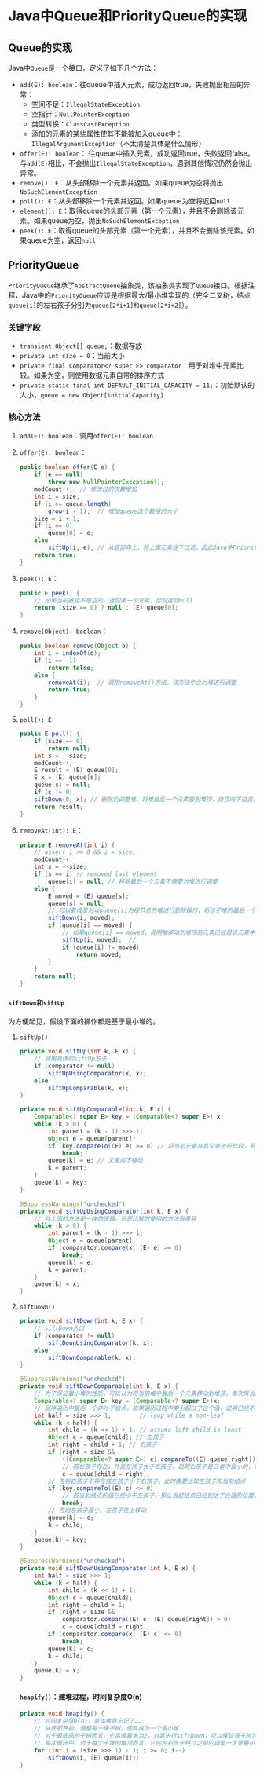# Java中Queue和PriorityQueue的实现

## Queue的实现

Java中`Queue`是一个接口，定义了如下几个方法：

- `add(E): boolean`：往queue中插入元素，成功返回true，失败抛出相应的异常：
  - 空间不足：`IllegalStateException`
  - 空指针：`NullPointerException`
  - 类型转换：`ClassCastException`
  - 添加的元素的某些属性使其不能被加入queue中：`IllegalArgumentException`（不太清楚具体是什么情形）
- `offer(E): boolean`： 往queue中插入元素，成功返回true，失败返回false。与`add(E)`相比，不会抛出`IllegalStateException`，遇到其他情况仍然会抛出异常。
- `remove(): E`：从头部移除一个元素并返回。如果queue为空将抛出`NoSuchElementException`
- `poll(): E`：从头部移除一个元素并返回。如果queue为空将返回`null`
- `element(): E`：取得queue的头部元素（第一个元素），并且不会删除该元素。如果queue为空，抛出`NoSuchElementException`
- `peek(): E`：取得queue的头部元素（第一个元素），并且不会删除该元素。如果queue为空，返回`null`

## PriorityQueue

`PriorityQueue`继承了`AbstractQueue`抽象类，该抽象类实现了`Queue`接口。根据注释，Java中的`PriorityQueue`应该是根据最大/最小堆实现的（完全二叉树，结点`queue[i]`的左右孩子分别为`queue[2*i+1]和queue[2*i+2]`）。

### 关键字段

- `transient Object[] queue;`：数据存放
- `private int size = 0`：当前大小
- `private final Comparator<? super E> comparator`：用于对堆中元素比较。如果为空，则使用数据元素自带的排序方式
- `private static final int DEFAULT_INITIAL_CAPACITY = 11;`：初始默认的大小，`queue = new Object[initialCapacity]`

### 核心方法

1. `add(E): boolean`：调用`offer(E): boolean`

2. `offer(E): boolean`：

   ```java
   public boolean offer(E e) {
       if (e == null)
           throw new NullPointerException();
       modCount++;  // 修改过的次数增加
       int i = size;
       if (i >= queue.length)
           grow(i + 1);  // 增加queue这个数组的大小
       size = i + 1;
       if (i == 0)
           queue[0] = e;
       else
           siftUp(i, e); // 从底部向上，将上面元素往下过滤。因此Java中PriorityQueue的插入应该不是O(1)的，而是O(logn)
       return true;
   }
   ```

3. `peek(): E`：

   ```java
   public E peek() {
       // 如果当前数组不是空的，返回第一个元素，否则返回null
       return (size == 0) ? null : (E) queue[0];
   }
   ```

4. `remove(Object): boolean`：

   ```java
   public boolean remove(Object o) {
       int i = indexOf(o);
       if (i == -1)
           return false;
       else {
           removeAt(i);  // 调用removeAt()方法，该方法中会对堆进行调整
           return true;
       }
   }
   ```

5. `poll(): E`

   ```java
   public E poll() {
       if (size == 0)
           return null;
       int s = --size;
       modCount++;
       E result = (E) queue[0];
       E x = (E) queue[s];
       queue[s] = null;
       if (s != 0)
       siftDown(0, x); // 删除后调整堆，将堆最后一个元素放到堆顶，自顶向下过滤，将较小/较大的元素往上移动
       return result;
   }
   ```

6. `removeAt(int): E`：

   ```java
   private E removeAt(int i) {
       // assert i >= 0 && i < size;
       modCount++;
       int s = --size;
       if (s == i) // removed last element
           queue[i] = null; // 移除最后一个元素不需要对堆进行调整
       else {
           E moved = (E) queue[s];
           queue[s] = null;
           // 可以看成是对以queue[i]为根节点的堆进行删除操作，将该子堆的最后一个元素移动到堆顶向下过滤
           siftDown(i, moved);  
           if (queue[i] == moved) {
               // 如果queue[i] == moved，说明被移动到堆顶的元素已经是该元素中最小/最大的，此时从该位置进行向上过滤，保持堆的性质
               siftUp(i, moved);  // 
               if (queue[i] != moved)
                   return moved;
           }
       }
       return null;
   }
   ```

#### `siftDown`和`siftUp`

为方便起见，假设下面的操作都是基于最小堆的。

1. `siftUp()`

   ```java
   private void siftUp(int k, E x) {
       // 调用具体的siftUp方法
       if (comparator != null)
           siftUpUsingComparator(k, x);
       else
           siftUpComparable(k, x);
   }
   
   private void siftUpComparable(int k, E x) {
       Comparable<? super E> key = (Comparable<? super E>) x;
       while (k > 0) {
           int parent = (k - 1) >>> 1;
           Object e = queue[parent]; 
           if (key.compareTo((E) e) >= 0) // 将当前元素与其父亲进行比较，若结果<0，则将该元素往上移动，否则该元素已经找到了合适的位置，堆调整完毕
               break;
           queue[k] = e; // 父亲向下移动
           k = parent;
       }
       queue[k] = key;
   }
   
   @SuppressWarnings("unchecked")
   private void siftUpUsingComparator(int k, E x) {
       // 与上面的方法是一样的逻辑，只是比较时使用的方法有差异
       while (k > 0) {
           int parent = (k - 1) >>> 1;
           Object e = queue[parent];
           if (comparator.compare(x, (E) e) >= 0)
               break;
           queue[k] = e;
           k = parent;
       }
       queue[k] = x;
   }
   ```

2. `siftDown()`

   ```java
   private void siftDown(int k, E x) {
       // siftDown入口
       if (comparator != null)
           siftDownUsingComparator(k, x);
       else
           siftDownComparable(k, x);
   }
   
   @SuppressWarnings("unchecked")
   private void siftDownComparable(int k, E x) {
       // 为了保证最小堆的性质，可以认为将当前堆中最后一个元素移动到堆顶，每次将当前结点及其左右孩子中最小的元素放在当前位置，从而保证最小堆的性质得到满足。
       Comparable<? super E> key = (Comparable<? super E>)x;
       // 层序遍历中最后一个非叶子结点，如果遍历过程中索引超过了这个值，说明已经不需要再继续循环进行调整了
       int half = size >>> 1;        // loop while a non-leaf
       while (k < half) {
           int child = (k << 1) + 1; // assume left child is least
           Object c = queue[child]; // 左孩子
           int right = child + 1; // 右孩子
           if (right < size &&
               ((Comparable<? super E>) c).compareTo((E) queue[right]) > 0)
               // 若右孩子存在，并且左孩子大于右孩子，说明右孩子是三者中最小的，将右孩子往上移动
               c = queue[child = right];
           // 否则右孩子不存在或左孩子小于右孩子。此时需要比较左孩子和当前结点
           if (key.compareTo((E) c) <= 0)
               // 若当前结点的值已经小于左孩子，那么当前结点已经到达了合适的位置，堆重新调整到满足最小堆的状态，退出循环
               break;
           // 否则左孩子最小，左孩子往上移动
           queue[k] = c;
           k = child;
       }
       queue[k] = key;
   }
   
   @SuppressWarnings("unchecked")
   private void siftDownUsingComparator(int k, E x) {
       int half = size >>> 1;
       while (k < half) {
           int child = (k << 1) + 1;
           Object c = queue[child];
           int right = child + 1;
           if (right < size &&
               comparator.compare((E) c, (E) queue[right]) > 0)
               c = queue[child = right];
           if (comparator.compare(x, (E) c) <= 0)
               break;
           queue[k] = c;
           k = child;
       }
       queue[k] = x;
   }
   ```

   #### `heapify()`：建堆过程，时间复杂度O(n)

   ```java
   private void heapify() {
       // 时间复杂度O(n)，具体推导忘记了……
       // 从底部开始，调整每一棵子树，使其成为一个最小堆
       // 对于最底部的子树而言，它高度最多为2，对其进行siftDown，可以保证该子树为最小堆
       // 每次循环中，对于每个子堆的堆顶而言，它的左右孩子经过之前的调整一定是最小堆，这时再siftDown，形成一个更大的最小堆。（每次当前元素移动时，不满足堆的性质一定只有以当前元素所在位置为根的子树，当前元素不能再向下移动时，调整完成）
       for (int i = (size >>> 1) - 1; i >= 0; i--)
           siftDown(i, (E) queue[i]);
   }
   ```

   

